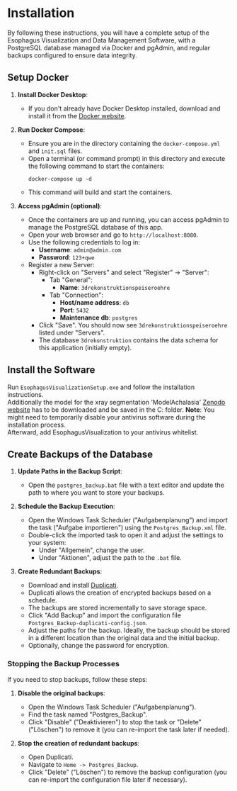 # Installation

By following these instructions, you will have a complete setup of the Esophagus Visualization and Data Management Software, with a PostgreSQL database managed via Docker and pgAdmin, and regular backups configured to ensure data integrity.

## Setup Docker
1. **Install Docker Desktop**: 
    - If you don't already have Docker Desktop installed, download and install it from the [Docker website](https://www.docker.com/products/docker-desktop). 

2. **Run Docker Compose**:
    - Ensure you are in the directory containing the `docker-compose.yml` and `init.sql` files.
    - Open a terminal (or command prompt) in this directory and execute the following command to start the containers:
      ```
      docker-compose up -d
      ```
    - This command will build and start the containers.


3. **Access pgAdmin (optional)**:
    - Once the containers are up and running, you can access pgAdmin to manage the PostgreSQL database of this app.
    - Open your web browser and go to `http://localhost:8080`.
    - Use the following credentials to log in:
      - **Username**: `admin@admin.com`
      - **Password**: `123+qwe`
    - Register a new Server:
      - Right-click on "Servers" and select "Register" -> "Server":
        - Tab "General":
          - **Name**: `3drekonstruktionspeiseroehre`
        - Tab "Connection":
          - **Host/name address**: `db`
          - **Port**: `5432`
          - **Maintenance db**: `postgres`
      - Click "Save". You should now see `3drekonstruktionspeiseroehre` listed under "Servers".
      - The database `3drekonstruktion` contains the data schema for this application (initially empty).

## Install the Software

Run `EsophagusVisualizationSetup.exe` and follow the installation instructions.  
Additionally the model for the xray segmentation 'ModelAchalasia' [Zenodo website](https://zenodo.org/records/13980656?preview=1&token=eyJhbGciOiJIUzUxMiJ9.eyJpZCI6IjA3MGI0MjI0LWEyN2ItNDlkNC05YjgxLTBkZThlNzgzNTljYSIsImRhdGEiOnt9LCJyYW5kb20iOiI4N2U4MmUxOTc3YTk2NTYxMDFmMjdiNzMyMjQzYWRiMCJ9.ISNr53t3UU1rBfBdi6Iyo8qznD_iIQSOMYUj6afUhyQqGPQlrKrNkVhttZcLL-Vc1brNMbboOo1KlUMVxBc4bg) has to be downloaded and be saved in the C: folder. 
**Note**: You might need to temporarily disable your antivirus software during the installation process.  
Afterward, add EsophagusVisualization to your antivirus whitelist.
 
## Create Backups of the Database

1. **Update Paths in the Backup Script**:
    - Open the `postgres_backup.bat` file with a text editor and update the path to where you want to store your backups.


2. **Schedule the Backup Execution**:
    - Open the Windows Task Scheduler ("Aufgabenplanung") and import the task ("Aufgabe importieren") using the `Postgres_Backup.xml` file.
    - Double-click the imported task to open it and adjust the settings to your system:
      - Under "Allgemein", change the user.
      - Under "Aktionen", adjust the path to the `.bat` file.


3. **Create Redundant Backups**:
    - Download and install [Duplicati](https://duplicati.com/).
    - Duplicati allows the creation of encrypted backups based on a schedule.
    - The backups are stored incrementally to save storage space.
    - Click "Add Backup" and import the configuration file `Postgres_Backup-duplicati-config.json`.
    - Adjust the paths for the backup. Ideally, the backup should be stored in a different location than the original data and the initial backup.
    - Optionally, change the password for encryption.


### Stopping the Backup Processes

If you need to stop backups, follow these steps:

1. **Disable the original backups**:
    - Open the Windows Task Scheduler ("Aufgabenplanung").
    - Find the task named "Postgres_Backup".
    - Click "Disable" ("Deaktivieren") to stop the task or "Delete" ("Löschen") to remove it (you can re-import the task later if needed).


2. **Stop the creation of redundant backups**:
    - Open Duplicati.
    - Navigate to `Home -> Postgres_Backup`.
    - Click "Delete" ("Löschen") to remove the backup configuration (you can re-import the configuration file later if necessary).
